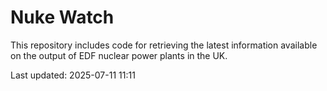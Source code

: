 # Nuke Watch

This repository includes code for retrieving the latest information available on the output of EDF nuclear power plants in the UK.

Last updated: 2025-07-11 11:11